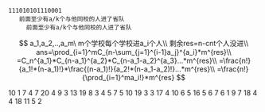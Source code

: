 ```
111010101110001
   前面至少有a/k个与他同校的人进了省队
     前面至少有a/k个与他同校的人进了省队
```

$$
a_1,a_2,..,a_m\ m个学校每个学校进a_i个人\\
剩余res=n-cnt个人没进\\
ans=\prod_{i=1}^mC_{n-\sum_{j=1}^{i-1}a_j}^{a_i}*m^{res}\\
=C_n^{a_1}*C_{n-a_1}^{a_2}*C_{n-a_1-a_2}^{a_3}...*m^{res}\\
=\frac{n!}{a_1!*(n-a_1)!}*\frac{(n-a_1)!}{a_2!*(n-a_1-a_2)!}...*m^{res}\\
=\frac{n!}{\prod_{i=1}^ma_i!}*m^{res}
$$

10
1 7 4 7
20 4 9 3
13 19 8 3
4 5 7 5
10 19 3 3
17 4 10 6
5 16 5 6
7 6 1 9
7 18 4 4
18 11 5 2

